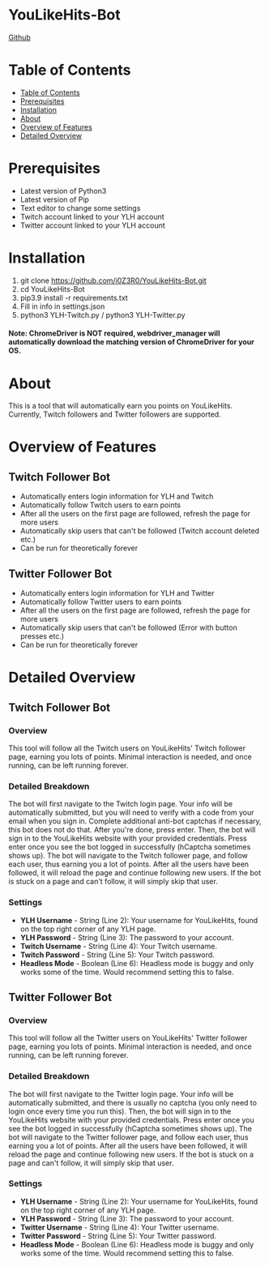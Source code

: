 # YouLikeHits-Bot

[Github](https://github.com/i0Z3R0/YouLikeHits-Bot)

# Table of Contents
- [Table of Contents](#table-of-contents)
- [Prerequisites](#prerequisites)
- [Installation](#installation)
- [About](#about)
- [Overview of Features](#overview-of-features)
- [Detailed Overview](#detailed-overview)

# Prerequisites
- Latest version of Python3
- Latest version of Pip
- Text editor to change some settings
- Twitch account linked to your YLH account
- Twitter account linked to your YLH account

# Installation
1. git clone https://github.com/i0Z3R0/YouLikeHits-Bot.git
2. cd YouLikeHits-Bot
3. pip3.9 install -r requirements.txt
4. Fill in info in settings.json
5. python3 YLH-Twitch.py / python3 YLH-Twitter.py
#### Note: ChromeDriver is NOT required, webdriver_manager will automatically download the matching version of ChromeDriver for your OS.

# About
This is a tool that will automatically earn you points on YouLikeHits. Currently, Twitch followers and Twitter followers are supported.

# Overview of Features
## Twitch Follower Bot
- Automatically enters login information for YLH and Twitch
- Automatically follow Twitch users to earn points
- After all the users on the first page are followed, refresh the page for more users
- Automatically skip users that can't be followed (Twitch account deleted etc.)
- Can be run for theoretically forever
## Twitter Follower Bot
- Automatically enters login information for YLH and Twitter
- Automatically follow Twitter users to earn points
- After all the users on the first page are followed, refresh the page for more users
- Automatically skip users that can't be followed (Error with button presses etc.)
- Can be run for theoretically forever

# Detailed Overview

## Twitch Follower Bot
### **Overview**
This tool will follow all the Twitch users on YouLikeHits' Twitch follower page, earning you lots of points. Minimal interaction is needed, and once running, can be left running forever.
### **Detailed Breakdown**
The bot will first navigate to the Twitch login page. Your info will be automatically submitted, but you will need to verify with a code from  your email when you sign in. Complete additional anti-bot captchas if necessary, this bot does not do that. After you're done, press enter. Then, the bot will sign in to the YouLikeHits website with your provided credentials. Press enter once you see the bot logged in successfully (hCaptcha sometimes shows up). The bot will navigate to the Twitch follower page, and follow each user, thus earning you a lot of points. After all the users have been followed, it will reload the page and continue following new users. If the bot is stuck on a page and can't follow, it will simply skip that user.

### **Settings**
- **YLH Username** - String (Line 2): Your username for YouLikeHits, found on the top right corner of any YLH page.
- **YLH Password** - String (Line 3): The password to your account.
- **Twitch Username** - String (Line 4): Your Twitch username.
- **Twitch Password** - String (Line 5): Your Twitch password.
- **Headless Mode** - Boolean (Line 6): Headless mode is buggy and only works some of the time. Would recommend setting this to false.

## Twitter Follower Bot
### **Overview**
This tool will follow all the Twitter users on YouLikeHits' Twitter follower page, earning you lots of points. Minimal interaction is needed, and once running, can be left running forever.
### **Detailed Breakdown**
The bot will first navigate to the Twitter login page. Your info will be automatically submitted, and there is usually no captcha (you only need to login once every time you run this). Then, the bot will sign in to the YouLikeHits website with your provided credentials. Press enter once you see the bot logged in successfully (hCaptcha sometimes shows up). The bot will navigate to the Twitter follower page, and follow each user, thus earning you a lot of points. After all the users have been followed, it will reload the page and continue following new users. If the bot is stuck on a page and can't follow, it will simply skip that user.

### **Settings**
- **YLH Username** - String (Line 2): Your username for YouLikeHits, found on the top right corner of any YLH page.
- **YLH Password** - String (Line 3): The password to your account.
- **Twitter Username** - String (Line 4): Your Twitter username.
- **Twitter Password** - String (Line 5): Your Twitter password.
- **Headless Mode** - Boolean (Line 6): Headless mode is buggy and only works some of the time. Would recommend setting this to false.
